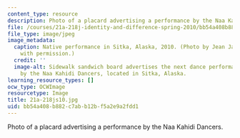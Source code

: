 ```yaml
---
content_type: resource
description: Photo of a placard advertising a performance by the Naa Kahidi Dancers.
file: /courses/21a-218j-identity-and-difference-spring-2010/bb54a408b882c7abb12bf5a2e9a2fdd1_21a-218js10.jpg
file_type: image/jpeg
image_metadata:
  caption: Native performance in Sitka, Alaska, 2010. (Photo by Jean Jackson. Used
    with permission.)
  credit: ''
  image-alt: Sidewalk sandwich board advertises the next dance performance at 12:30
    by the Naa Kahidi Dancers, located in Sitka, Alaska.
learning_resource_types: []
ocw_type: OCWImage
resourcetype: Image
title: 21a-218js10.jpg
uid: bb54a408-b882-c7ab-b12b-f5a2e9a2fdd1
---
```

Photo of a placard advertising a performance by the Naa Kahidi Dancers.


